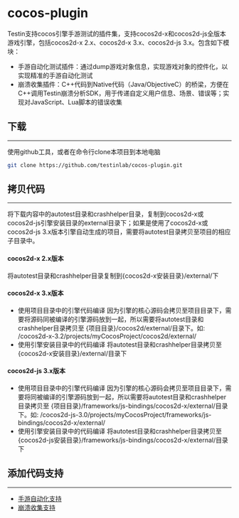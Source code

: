 cocos-plugin
============

  Testin支持cocos引擎手游测试的插件集，支持cocos2d-x和cocos2d-js全版本游戏引擎，包括cocos2d-x 2.x、cocos2d-x 3.x、cocos2d-js 3.x。包含如下模块：

  - 手游自动化测试插件：通过dump游戏对象信息，实现游戏对象的控件化，以实现精准的手游自动化测试
  - 崩溃收集插件：C++代码到Native代码（Java/ObjectiveC）的桥梁，方便在C++调用Testin崩溃分析SDK，用于传递自定义用户信息、场景、错误等；实现对JavaScript、Lua脚本的错误收集


## 下载
-----------
  使用github工具，或者在命令行clone本项目到本地电脑
```bash
git clone https://github.com/testinlab/cocos-plugin.git
```
 
## 拷贝代码
-----------
  将下载内容中的autotest目录和crashhelper目录，复制到cocos2d-x或cocos2d-js引擎安装目录的external目录下；如果是使用了cocos2d-x或cocos2d-js 3.x版本引擎自动生成的项目，需要将autotest目录拷贝至项目的相应子目录中。

#### cocos2d-x 2.x版本
  将autotest目录和crashhelper目录复制到{cocos2d-x安装目录}/external/下

#### cocos2d-x 3.x版本
 - 使用项目目录中的引擎代码编译
  因为引擎的核心源码会拷贝至项目目录下，需要将源码同被编译的引擎源码放到一起，所以需要将autotest目录和crashhelper目录拷贝至 {项目目录}/cocos2d/external/目录下。如: /cocos2d-x-3.2/projects/myCocosProject/cocos2d/external/
 - 使用引擎安装目录中的代码编译
  将autotest目录和crashhelper目录拷贝至{cocos2d-x安装目录}/external/目录下

#### cocos2d-js 3.x版本
 - 使用项目目录中的引擎代码编译
  因为引擎的核心源码会拷贝至项目目录下，需要将同被编译的引擎源码放到一起，所以需要将autotest目录和crashhelper目录拷贝至 {项目目录}/frameworks/js-bindings/cocos2d-x/external/目录下。如: /cocos2d-js-3.0/projects/myCocosProject/frameworks/js-bindings/cocos2d-x/external/
 - 使用引擎安装目录中的代码编译
  将autotest目录和crashhelper目录拷贝至{cocos2d-js安装目录}/frameworks/js-bindings/cocos2d-x/external/目录下

## 添加代码支持
-----------
 - [手游自动化支持](autotest/README.md)
 - [崩溃收集支持](crashhelper/README.md)
